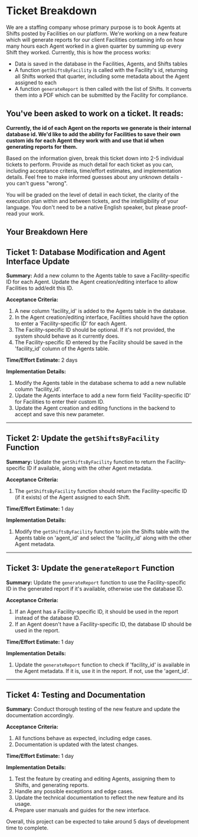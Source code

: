 # Ticket Breakdown
We are a staffing company whose primary purpose is to book Agents at Shifts posted by Facilities on our platform. We're working on a new feature which will generate reports for our client Facilities containing info on how many hours each Agent worked in a given quarter by summing up every Shift they worked. Currently, this is how the process works:

- Data is saved in the database in the Facilities, Agents, and Shifts tables
- A function `getShiftsByFacility` is called with the Facility's id, returning all Shifts worked that quarter, including some metadata about the Agent assigned to each
- A function `generateReport` is then called with the list of Shifts. It converts them into a PDF which can be submitted by the Facility for compliance.

## You've been asked to work on a ticket. It reads:

**Currently, the id of each Agent on the reports we generate is their internal database id. We'd like to add the ability for Facilities to save their own custom ids for each Agent they work with and use that id when generating reports for them.**


Based on the information given, break this ticket down into 2-5 individual tickets to perform. Provide as much detail for each ticket as you can, including acceptance criteria, time/effort estimates, and implementation details. Feel free to make informed guesses about any unknown details - you can't guess "wrong".


You will be graded on the level of detail in each ticket, the clarity of the execution plan within and between tickets, and the intelligibility of your language. You don't need to be a native English speaker, but please proof-read your work.

## Your Breakdown Here

## Ticket 1: Database Modification and Agent Interface Update

**Summary:** Add a new column to the Agents table to save a Facility-specific ID for each Agent. Update the Agent creation/editing interface to allow Facilities to add/edit this ID.

**Acceptance Criteria:**
1. A new column 'facility_id' is added to the Agents table in the database.
2. In the Agent creation/editing interface, Facilities should have the option to enter a 'Facility-specific ID' for each Agent.
3. The Facility-specific ID should be optional. If it's not provided, the system should behave as it currently does.
4. The Facility-specific ID entered by the Facility should be saved in the 'facility_id' column of the Agents table.

**Time/Effort Estimate:** 2 days

**Implementation Details:**
1. Modify the Agents table in the database schema to add a new nullable column 'facility_id'.
2. Update the Agents interface to add a new form field 'Facility-specific ID' for Facilities to enter their custom ID.
3. Update the Agent creation and editing functions in the backend to accept and save this new parameter.

---

## Ticket 2: Update the `getShiftsByFacility` Function

**Summary:** Update the `getShiftsByFacility` function to return the Facility-specific ID if available, along with the other Agent metadata.

**Acceptance Criteria:**
1. The `getShiftsByFacility` function should return the Facility-specific ID (if it exists) of the Agent assigned to each Shift.

**Time/Effort Estimate:** 1 day

**Implementation Details:**
1. Modify the `getShiftsByFacility` function to join the Shifts table with the Agents table on 'agent_id' and select the 'facility_id' along with the other Agent metadata.

---

## Ticket 3: Update the `generateReport` Function

**Summary:** Update the `generateReport` function to use the Facility-specific ID in the generated report if it's available, otherwise use the database ID.

**Acceptance Criteria:**
1. If an Agent has a Facility-specific ID, it should be used in the report instead of the database ID.
2. If an Agent doesn't have a Facility-specific ID, the database ID should be used in the report.

**Time/Effort Estimate:** 1 day

**Implementation Details:**
1. Update the `generateReport` function to check if 'facility_id' is available in the Agent metadata. If it is, use it in the report. If not, use the 'agent_id'.

---

## Ticket 4: Testing and Documentation

**Summary:** Conduct thorough testing of the new feature and update the documentation accordingly.

**Acceptance Criteria:**
1. All functions behave as expected, including edge cases.
2. Documentation is updated with the latest changes.

**Time/Effort Estimate:** 1 day

**Implementation Details:**
1. Test the feature by creating and editing Agents, assigning them to Shifts, and generating reports.
2. Handle any possible exceptions and edge cases.
3. Update the technical documentation to reflect the new feature and its usage.
4. Prepare user manuals and guides for the new interface.

Overall, this project can be expected to take around 5 days of development time to complete.
